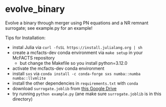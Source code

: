 # evolve_binary
Evolve a binary through merger using PN equations and a NR remnant surrogate; see example.py for an example!

Tips for Installation:
- instal Julia via `curl -fsSL https://install.julialang.org | sh`
- create a mcfacts-dev conda environment via `make setup` in your McFACTS repository
  - but change the Makefile so you install python=3.12.0
- activate the mcfacts-dev conda environment
- install `sxs` via `conda install -c conda-forge sxs numba::numba numba::llvmlite`
- install the other dependencies in `requirements.txt` with `conda`
- download `surrogate.joblib` from [this Google Drive](https://www.dropbox.com/scl/fo/p33rqfjew5vu5qzksu32w/AEr4moWujITfl46ezybjE1Q?rlkey=1lladw82d8twlpt2xi5hidscv&st=xctpnkyj&dl=0)
- try running `python example.py` (ane make sure `surrogate.joblib` is in this directory)
